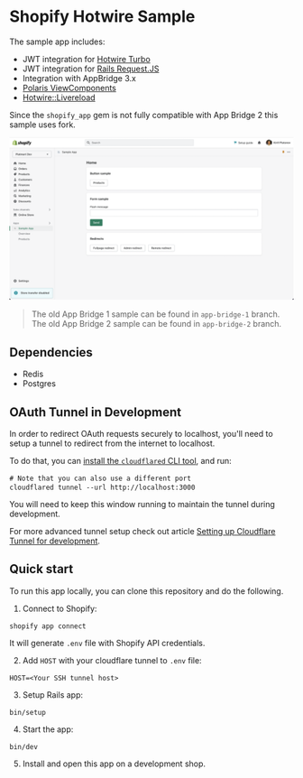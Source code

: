 # Shopify Hotwire Sample

The sample app includes:
- JWT integration for [Hotwire Turbo](https://turbo.hotwired.dev/)
- JWT integration for [Rails Request.JS](https://github.com/rails/request.js)
- Integration with AppBridge 3.x
- [Polaris ViewComponents](https://github.com/baoagency/polaris_view_components)
- [Hotwire::Livereload](https://github.com/kirillplatonov/hotwire-livereload)

Since the `shopify_app` gem is not fully compatible with App Bridge 2 this sample uses fork.

![Shopify Hotwire Sample](.github/assets/preview.png)

> The old App Bridge 1 sample can be found in `app-bridge-1` branch.
> The old App Bridge 2 sample can be found in `app-bridge-2` branch.

## Dependencies

- Redis
- Postgres

## OAuth Tunnel in Development

In order to redirect OAuth requests securely to localhost, you'll need to setup a tunnel to redirect from the internet to localhost.

To do that, you can [install the `cloudflared` CLI tool](https://developers.cloudflare.com/cloudflare-one/connections/connect-apps/install-and-setup/installation/), and run:

```shell
# Note that you can also use a different port
cloudflared tunnel --url http://localhost:3000
```

You will need to keep this window running to maintain the tunnel during development.

For more advanced tunnel setup check out article [Setting up Cloudflare Tunnel for development](https://kirillplatonov.com/posts/setting-up-cloudflare-tunnel-for-development/).

## Quick start

To run this app locally, you can clone this repository and do the following.

1. Connect to Shopify:

```shell
shopify app connect
```

It will generate `.env` file with Shopify API credentials.

2. Add `HOST` with your cloudflare tunnel to `.env` file:

```
HOST=<Your SSH tunnel host>
```

3. Setup Rails app:

```shell
bin/setup
```

4. Start the app:

```shell
bin/dev
```

5. Install and open this app on a development shop.
